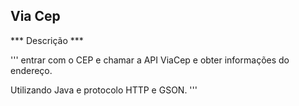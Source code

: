 ## V i a C e p 

*** Descrição  ***

'''
entrar com o CEP e chamar a API ViaCep e obter informações do endereço.

Utilizando Java e protocolo HTTP e GSON.
'''

